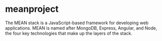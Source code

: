 # meanproject 
The MEAN stack is a JavaScript-based framework for developing web applications. MEAN is named after MongoDB, Express, Angular, and Node, the four key technologies that make up the layers of the stack.

